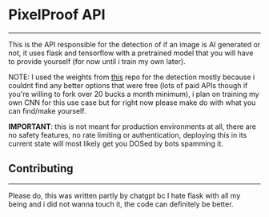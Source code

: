 # PixelProof API
-----
This is the API responsible for the detection of if an image is AI generated or not, it uses flask and tensorflow with a pretrained model that you will have to provide yourself (for now until i train my own later).

NOTE: I used the weights from [this](https://github.com/MrBinit/ai-generated-image-detect-EfficientNetB4) repo for the detection mostly because i couldnt find any better options that were free (lots of paid APIs though if you're willing to fork over 20 bucks a month minimum), i plan on training my own CNN for this use case but for right now please make do with what you can find/make yourself.

**IMPORTANT**: this is not meant for production environments at all, there are no safety features, no rate limiting or authentication, deploying this in its current state will most likely get you DOSed by bots spamming it.
## Contributing
----
Please do, this was written partly by chatgpt bc I hate flask with all my being and i did not wanna touch it, the code can definitely be better.

